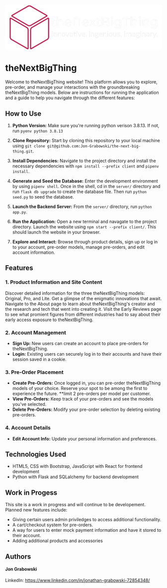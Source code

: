 ![alt text](/client/public/assets/thenextbigthing-high-resolution-logo-color-on-transparent-background-cropped.png)

# theNextBigThing

Welcome to theNextBigThing website! This platform allows you to explore, pre-order, and manage your interactions with the groundbreaking theNextBigThing models. Below are instructions for running the application and a guide to help you navigate through the different features:

## How to Use 

1. **Python Version:** Make sure you're running python verison 3.8.13. If not, run `pyenv python 3.8.13`

2. **Clone Repository:** Start by cloning this repository to your local machine using `git clone git@github.com:Jon-Grabowski/the-next-big-thing.git`. 

3. **Install Dependencies:** Navigate to the project directory and install the necessary dependencies with `npm install --prefix client` and `pipenv install`.

4. **Generate and Seed the Database:** Enter the development environment by using `pipenv shell`. Once in the shell, cd in the `server/` directory and run `flask db upgrade` to create the database file. Then run `python seed.py` to seed the database. 

5. **Launch the Backend Server:** From the `server/` directory, run `python app.py`.

6. **Run the Application:** Open a new terminal and navagate to the project directory. Launch the website using `npm start --prefix client/`. This should launch the website in your browser.

7. **Explore and Interact:** Browse through product details, sign up or log in to your account, pre-order models, manage pre-orders, and edit account information.

## Features

### 1. Product Information and Site Content
Discover detailed information for the three theNextBigThing models: Original, Pro, and Lite. Get a glimpse of the enigmatic innovations that await. Navigate to the About page to learn about theNextBigThing's creator and the research and tech that went into creating it. Visit the Early Reviews page to see what promient figures from different industries had to say about their early access exposure to theNextBigThing.

### 2. Account Management
- **Sign Up:** New users can create an account to place pre-orders for theNextBigThing.
- **Login:** Existing users can securely log in to their accounts and have their session saved in a cookie.

### 3. Pre-Order Placement
- **Create Pre-Orders:** Once logged in, you can pre-order theNextBigThing models of your choice. Reserve your spot to be among the first to experience the future. **limit 2 pre-orders per model per customer.
- **View Pre-Orders:** Keep track of your pre-orders and see the models you've selected.
- **Delete Pre-Orders:** Modify your pre-order selection by deleting existing pre-orders.

### 4. Account Details
- **Edit Account Info:** Update your personal information and preferences.


## Technologies Used

- HTML5, CSS with Bootstrap, JavaScript with React for frontend development
- Python with Flask and SQLalchemy for backend development

## Work in Progess

This site is a work in progress and will continue to be developement. Planned new features include:

- Giving certain users admin priviledges to access additional functionality.
- A cart/checkout system for pre-orders.
- A way for users to enter mock payment information and have it stored to their account.
- Adding additional products and accessories

## Authors

#### Jon Grabowski
LinkedIn: https://www.linkedin.com/in/jonathan-grabowski-72854348/